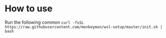# How to use
Run the following common ```curl -fsSL https://raw.githubusercontent.com/monkeymon/wsl-setup/master/init.sh | bash```